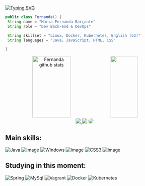 

[![Typing SVG](https://readme-typing-svg.herokuapp.com/?color=f0ebd8&size=35&center=true&vCenter=true&width=1000&lines=Hey+I'm+Maria+Fernanda;I'm+19+years+old;I'm+from+Brazil;I'm+Graduating+in+software+engineering;Be+Welcome!+:%29)](https://git.io/typing-svg)

```java
public class Fernanda() {
 String name = "Maria Fernanda Barçante"
 String role = "Dev Back-end & DevOps"

 String skillset = "Linux, Docker, Kubernetes, English (b2)"
 String languages = "Java, JavaScript, HTML, CSS"

}
```


<div align="center">  
  <img width="49%" height="195px" src="https://github-readme-stats.vercel.app/api?username=ferbarcante&show_icons=true&count_private=true&hide_border=true&title_color=f0ebd8&icon_color=3e5c76&text_color=f0ebd8&bg_color=0d1117" alt="Fernanda github stats" /> 
  <img width="41%" height="195px" src="https://github-readme-stats.vercel.app/api/top-langs/?username=ferbarcante&layout=compact&hide_border=true&title_color=f0ebd8&text_color=f0ebd8&bg_color=0d1117" />
</div>


<div align="center"> 
<a href="https://www.instagram.com/pinkqio/" target="_blank"><img src="https://img.shields.io/badge/-Instagram-%23E4405F?style=for-the-badge&logo=instagram&logoColor=white"</a>
<a href = "mailto:ferbarcante@gmail.com"> <img src="https://img.shields.io/badge/-Gmail-%23333?style=for-the-badge&logo=gmail&logoColor=white" target="_blank"></a>
<a href="https://www.linkedin.com/in/maria-fernanda-barçante-7b7726216/" target="_blank"><img src="https://img.shields.io/badge/-LinkedIn-%230077B5?style=for-the-badge&logo=linkedin&logoColor=white" style="border-radius: 30px" target="_blank"></a> 
 </div>
  
## Main skills:
![Java](https://img.shields.io/badge/Java-04080f?style=for-the-badge&logo=openjdk&logoColor=white
)
![image](https://img.shields.io/badge/Linux-04080f?style=for-the-badge&logo=linux&logoColor=white)
![Windows](https://img.shields.io/badge/Windows-04080f?style=for-the-badge&logo=windows&logoColor=white)
![image](https://img.shields.io/badge/HTML5-04080f?style=for-the-badge&logo=html5&logoColor=white)
![CSS3](https://img.shields.io/badge/CSS3-04080f?style=for-the-badge&logo=css3&logoColor=white)
![image](https://img.shields.io/badge/GIT-04080f?style=for-the-badge&logo=git&logoColor=white)


## Studying in this moment:

![Spring](https://img.shields.io/badge/Spring-04080f?style=for-the-badge&logo=spring&logoColor=white)
![MySql](https://img.shields.io/badge/MySQL-04080f?style=for-the-badge&logo=mysql&logoColor=white)
![Vagrant](https://img.shields.io/badge/Vagrant-04080f?style=for-the-badge&logo=Vagrant&logoColor=white)
![Docker](https://img.shields.io/badge/Docker-04080f?style=for-the-badge&logo=Docker&logoColor=white)
![Kubernetes](https://img.shields.io/badge/Kubernetes-04080f?style=for-the-badge&logo=Kubernetes&logoColor=white)


